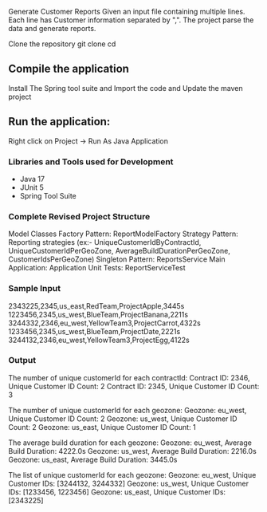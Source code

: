 Generate Customer Reports
Given an input file containing multiple lines. Each line has Customer information separated by ",".
The project parse the data and generate reports.

Clone the repository 
git clone <repository-link>
cd <repository-directory>


## Compile the application
Install The Spring tool suite and Import the code and Update the maven project


## Run the application:
Right click on Project -> Run As Java Application

### Libraries and Tools used for Development
* Java 17
* JUnit 5
* Spring Tool Suite

### Complete Revised Project Structure

Model Classes
Factory Pattern: ReportModelFactory
Strategy Pattern: Reporting strategies 
(ex:- UniqueCustomerIdByContractId, UniqueCustomerIdPerGeoZone, AverageBuildDurationPerGeoZone, CustomerIdsPerGeoZone)
Singleton Pattern: ReportsService
Main Application: Application
Unit Tests: ReportServiceTest



### Sample Input

2343225,2345,us_east,RedTeam,ProjectApple,3445s
1223456,2345,us_west,BlueTeam,ProjectBanana,2211s
3244332,2346,eu_west,YellowTeam3,ProjectCarrot,4322s
1233456,2345,us_west,BlueTeam,ProjectDate,2221s
3244132,2346,eu_west,YellowTeam3,ProjectEgg,4122s

### Output
The number of unique customerId for each contractId:
Contract ID: 2346, Unique Customer ID Count: 2
Contract ID: 2345, Unique Customer ID Count: 3

The number of unique customerId for each geozone:
Geozone: eu_west, Unique Customer ID Count: 2
Geozone: us_west, Unique Customer ID Count: 2
Geozone: us_east, Unique Customer ID Count: 1

The average build duration for each geozone:
Geozone: eu_west, Average Build Duration: 4222.0s
Geozone: us_west, Average Build Duration: 2216.0s
Geozone: us_east, Average Build Duration: 3445.0s

The list of unique customerId for each geozone:
Geozone: eu_west, Unique Customer IDs: [3244132, 3244332]
Geozone: us_west, Unique Customer IDs: [1233456, 1223456]
Geozone: us_east, Unique Customer IDs: [2343225]
```